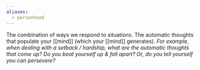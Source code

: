 ```yaml
---
aliases:
  - personhood
---
```

The combination of ways we respond to situations. The automatic thoughts that populate your [[mind]] (which your [[mind]] generates).
	*For example, when dealing with a setback / hardship, what are the automatic thoughts that come up? Do you beat yourself up & fall apart? Or, do you tell yourself you can persevere?*